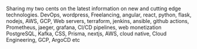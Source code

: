 Sharing my two cents on the latest information on
new and cutting edge technologies. DevOps, wordpress, 
Freelancing, angular, react, python, flask, nodejs, AWS, GCP, 
Web servers, terraform, jenkins, ansible, github actions,
Prometheus, jaeger, grafana, CI/CD pipelines, web monetization 
PostgreSQL, Kafka, CSS, Prisma, nextjs, AWS, cloud native,
Cloud Engineering, GCP, ArgoCD etc

